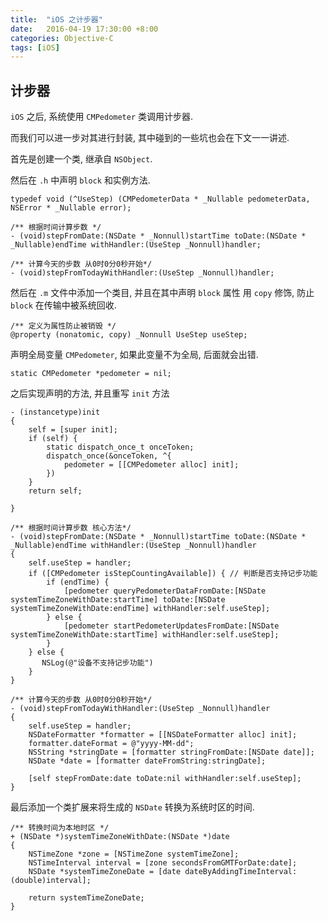 ```yaml
---
title:  "iOS 之计步器"
date:   2016-04-19 17:30:00 +8:00
categories: Objective-C
tags: [iOS]
---
```

## 计步器

`iOS` 之后, 系统使用 `CMPedometer` 类调用计步器.

而我们可以进一步对其进行封装, 其中碰到的一些坑也会在下文一一讲述.

首先是创建一个类, 继承自 `NSObject`.

然后在 `.h` 中声明 `block` 和实例方法.

```objc
typedef void (^UseStep) (CMPedometerData * _Nullable pedometerData, NSError * _Nullable error);

/** 根据时间计算步数 */
- (void)stepFromDate:(NSDate * _Nonnull)startTime toDate:(NSDate * _Nullable)endTime withHandler:(UseStep _Nonnull)handler;

/** 计算今天的步数 从0时0分0秒开始*/
- (void)stepFromTodayWithHandler:(UseStep _Nonnull)handler;
```

然后在 `.m` 文件中添加一个类目, 并且在其中声明 `block` 属性 用 `copy` 修饰, 防止 `block` 在传输中被系统回收.

```objc
/** 定义为属性防止被销毁 */
@property (nonatomic, copy) _Nonnull UseStep useStep;
```

声明全局变量 `CMPedometer`, 如果此变量不为全局, 后面就会出错.

```objc
static CMPedometer *pedometer = nil;
```

之后实现声明的方法, 并且重写 `init` 方法

```objc
- (instancetype)init
{
    self = [super init];
    if (self) {
        static dispatch_once_t onceToken;
        dispatch_once(&onceToken, ^{
            pedometer = [[CMPedometer alloc] init];
        })
    }
    return self;

}

/** 根据时间计算步数 核心方法*/
- (void)stepFromDate:(NSDate * _Nonnull)startTime toDate:(NSDate * _Nullable)endTime withHandler:(UseStep _Nonnull)handler
{
    self.useStep = handler;
    if ([CMPedometer isStepCountingAvailable]) { // 判断是否支持记步功能
        if (endTime) {
            [pedometer queryPedometerDataFromDate:[NSDate systemTimeZoneWithDate:startTime] toDate:[NSDate systemTimeZoneWithDate:endTime] withHandler:self.useStep];
        } else {
            [pedometer startPedometerUpdatesFromDate:[NSDate systemTimeZoneWithDate:startTime] withHandler:self.useStep];
        }
    } else {
       NSLog(@"设备不支持记步功能")
    }
}

/** 计算今天的步数 从0时0分0秒开始*/
- (void)stepFromTodayWithHandler:(UseStep _Nonnull)handler
{
    self.useStep = handler;
    NSDateFormatter *formatter = [[NSDateFormatter alloc] init];
    formatter.dateFormat = @"yyyy-MM-dd";
    NSString *stringDate = [formatter stringFromDate:[NSDate date]];
    NSDate *date = [formatter dateFromString:stringDate];

    [self stepFromDate:date toDate:nil withHandler:self.useStep];
}
```

最后添加一个类扩展来将生成的 `NSDate` 转换为系统时区的时间.

```objc
/** 转换时间为本地时区 */
+ (NSDate *)systemTimeZoneWithDate:(NSDate *)date
{
    NSTimeZone *zone = [NSTimeZone systemTimeZone];
    NSTimeInterval interval = [zone secondsFromGMTForDate:date];
    NSDate *systemTimeZoneDate = [date dateByAddingTimeInterval:(double)interval];

    return systemTimeZoneDate;
}
```
